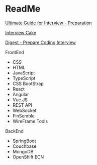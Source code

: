 # ReadMe

[Ultimate Guide for Interview - Preparation ](https://learntocodewith.me/posts/technical-interview/)

[Interview Cake ](https://www.interviewcake.com/table-of-contents)

[Digest - Prepare Coding Interview ](https://www.nushackers.org/2017/09/digest-preparing-for-a-coding-interview/)



FrontEnd

* CSS
* HTML
* JavaScript
* TypeScript
* CSS BootStrap
* React
* Angular
* Vue.JS
* REST API
* WebSocket
* FinSemble
* WireFrame Tools 

BackEnd

* SpringBoot
* Couchbase
* MongoDB
* OpenShift ECN 

